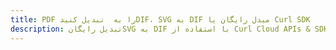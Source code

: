 ---title: PDF را به  تبدیل کنیدDIF، SVG به DIF مبدل رایگان یا Curl SDKdescription: تبدیل رایگانSVG به DIF با استفاده از Curl Cloud APIs & SDK همچنین اسناد PDF را در Cloud ایجاد، ویرایش و رندر کنید.---